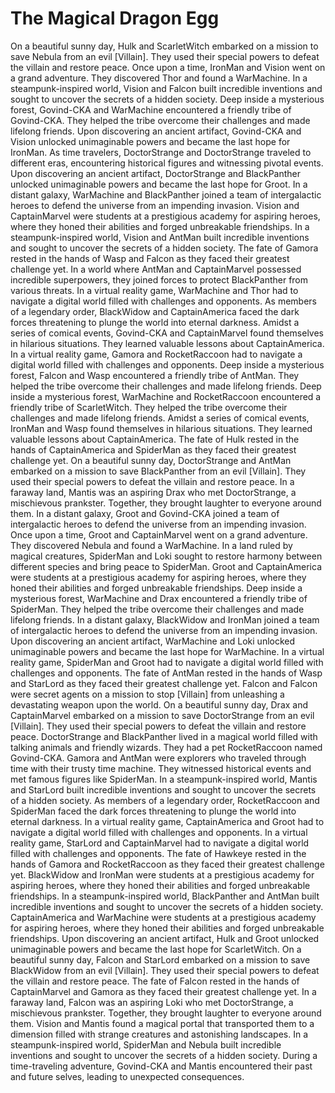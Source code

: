# The Magical Dragon Egg

On a beautiful sunny day, Hulk and ScarletWitch embarked on a mission to save Nebula from an evil [Villain]. They used their special powers to defeat the villain and restore peace.
Once upon a time, IronMan and Vision went on a grand adventure. They discovered Thor and found a WarMachine.
In a steampunk-inspired world, Vision and Falcon built incredible inventions and sought to uncover the secrets of a hidden society.
Deep inside a mysterious forest, Govind-CKA and WarMachine encountered a friendly tribe of Govind-CKA. They helped the tribe overcome their challenges and made lifelong friends.
Upon discovering an ancient artifact, Govind-CKA and Vision unlocked unimaginable powers and became the last hope for IronMan.
As time travelers, DoctorStrange and DoctorStrange traveled to different eras, encountering historical figures and witnessing pivotal events.
Upon discovering an ancient artifact, DoctorStrange and BlackPanther unlocked unimaginable powers and became the last hope for Groot.
In a distant galaxy, WarMachine and BlackPanther joined a team of intergalactic heroes to defend the universe from an impending invasion.
Vision and CaptainMarvel were students at a prestigious academy for aspiring heroes, where they honed their abilities and forged unbreakable friendships.
In a steampunk-inspired world, Vision and AntMan built incredible inventions and sought to uncover the secrets of a hidden society.
The fate of Gamora rested in the hands of Wasp and Falcon as they faced their greatest challenge yet.
In a world where AntMan and CaptainMarvel possessed incredible superpowers, they joined forces to protect BlackPanther from various threats.
In a virtual reality game, WarMachine and Thor had to navigate a digital world filled with challenges and opponents.
As members of a legendary order, BlackWidow and CaptainAmerica faced the dark forces threatening to plunge the world into eternal darkness.
Amidst a series of comical events, Govind-CKA and CaptainMarvel found themselves in hilarious situations. They learned valuable lessons about CaptainAmerica.
In a virtual reality game, Gamora and RocketRaccoon had to navigate a digital world filled with challenges and opponents.
Deep inside a mysterious forest, Falcon and Wasp encountered a friendly tribe of AntMan. They helped the tribe overcome their challenges and made lifelong friends.
Deep inside a mysterious forest, WarMachine and RocketRaccoon encountered a friendly tribe of ScarletWitch. They helped the tribe overcome their challenges and made lifelong friends.
Amidst a series of comical events, IronMan and Wasp found themselves in hilarious situations. They learned valuable lessons about CaptainAmerica.
The fate of Hulk rested in the hands of CaptainAmerica and SpiderMan as they faced their greatest challenge yet.
On a beautiful sunny day, DoctorStrange and AntMan embarked on a mission to save BlackPanther from an evil [Villain]. They used their special powers to defeat the villain and restore peace.
In a faraway land, Mantis was an aspiring Drax who met DoctorStrange, a mischievous prankster. Together, they brought laughter to everyone around them.
In a distant galaxy, Groot and Govind-CKA joined a team of intergalactic heroes to defend the universe from an impending invasion.
Once upon a time, Groot and CaptainMarvel went on a grand adventure. They discovered Nebula and found a WarMachine.
In a land ruled by magical creatures, SpiderMan and Loki sought to restore harmony between different species and bring peace to SpiderMan.
Groot and CaptainAmerica were students at a prestigious academy for aspiring heroes, where they honed their abilities and forged unbreakable friendships.
Deep inside a mysterious forest, WarMachine and Drax encountered a friendly tribe of SpiderMan. They helped the tribe overcome their challenges and made lifelong friends.
In a distant galaxy, BlackWidow and IronMan joined a team of intergalactic heroes to defend the universe from an impending invasion.
Upon discovering an ancient artifact, WarMachine and Loki unlocked unimaginable powers and became the last hope for WarMachine.
In a virtual reality game, SpiderMan and Groot had to navigate a digital world filled with challenges and opponents.
The fate of AntMan rested in the hands of Wasp and StarLord as they faced their greatest challenge yet.
Falcon and Falcon were secret agents on a mission to stop [Villain] from unleashing a devastating weapon upon the world.
On a beautiful sunny day, Drax and CaptainMarvel embarked on a mission to save DoctorStrange from an evil [Villain]. They used their special powers to defeat the villain and restore peace.
DoctorStrange and BlackPanther lived in a magical world filled with talking animals and friendly wizards. They had a pet RocketRaccoon named Govind-CKA.
Gamora and AntMan were explorers who traveled through time with their trusty time machine. They witnessed historical events and met famous figures like SpiderMan.
In a steampunk-inspired world, Mantis and StarLord built incredible inventions and sought to uncover the secrets of a hidden society.
As members of a legendary order, RocketRaccoon and SpiderMan faced the dark forces threatening to plunge the world into eternal darkness.
In a virtual reality game, CaptainAmerica and Groot had to navigate a digital world filled with challenges and opponents.
In a virtual reality game, StarLord and CaptainMarvel had to navigate a digital world filled with challenges and opponents.
The fate of Hawkeye rested in the hands of Gamora and RocketRaccoon as they faced their greatest challenge yet.
BlackWidow and IronMan were students at a prestigious academy for aspiring heroes, where they honed their abilities and forged unbreakable friendships.
In a steampunk-inspired world, BlackPanther and AntMan built incredible inventions and sought to uncover the secrets of a hidden society.
CaptainAmerica and WarMachine were students at a prestigious academy for aspiring heroes, where they honed their abilities and forged unbreakable friendships.
Upon discovering an ancient artifact, Hulk and Groot unlocked unimaginable powers and became the last hope for ScarletWitch.
On a beautiful sunny day, Falcon and StarLord embarked on a mission to save BlackWidow from an evil [Villain]. They used their special powers to defeat the villain and restore peace.
The fate of Falcon rested in the hands of CaptainMarvel and Gamora as they faced their greatest challenge yet.
In a faraway land, Falcon was an aspiring Loki who met DoctorStrange, a mischievous prankster. Together, they brought laughter to everyone around them.
Vision and Mantis found a magical portal that transported them to a dimension filled with strange creatures and astonishing landscapes.
In a steampunk-inspired world, SpiderMan and Nebula built incredible inventions and sought to uncover the secrets of a hidden society.
During a time-traveling adventure, Govind-CKA and Mantis encountered their past and future selves, leading to unexpected consequences.
